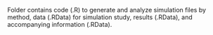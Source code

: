 Folder contains code (.R) to generate and analyze simulation files by method, data (.RData) for simulation study, results (.RData), and accompanying information (.RData).
